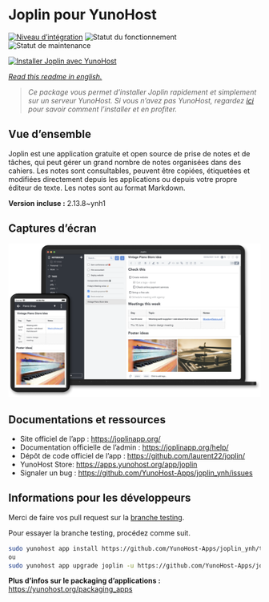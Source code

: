 <!--
N.B.: This README was automatically generated by https://github.com/YunoHost/apps/tree/master/tools/README-generator
It shall NOT be edited by hand.
-->

# Joplin pour YunoHost

[![Niveau d’intégration](https://dash.yunohost.org/integration/joplin.svg)](https://dash.yunohost.org/appci/app/joplin) ![Statut du fonctionnement](https://ci-apps.yunohost.org/ci/badges/joplin.status.svg) ![Statut de maintenance](https://ci-apps.yunohost.org/ci/badges/joplin.maintain.svg)

[![Installer Joplin avec YunoHost](https://install-app.yunohost.org/install-with-yunohost.svg)](https://install-app.yunohost.org/?app=joplin)

*[Read this readme in english.](./README.md)*

> *Ce package vous permet d’installer Joplin rapidement et simplement sur un serveur YunoHost.
Si vous n’avez pas YunoHost, regardez [ici](https://yunohost.org/#/install) pour savoir comment l’installer et en profiter.*

## Vue d’ensemble

Joplin est une application gratuite et open source de prise de notes et de tâches, qui peut gérer un grand nombre de notes organisées dans des cahiers. Les notes sont consultables, peuvent être copiées, étiquetées et modifiées directement depuis les applications ou depuis votre propre éditeur de texte. Les notes sont au format Markdown.

**Version incluse :** 2.13.8~ynh1

## Captures d’écran

![Capture d’écran de Joplin](./doc/screenshots/screenshot.png)

## Documentations et ressources

* Site officiel de l’app : <https://joplinapp.org/>
* Documentation officielle de l’admin : <https://joplinapp.org/help/>
* Dépôt de code officiel de l’app : <https://github.com/laurent22/joplin/>
* YunoHost Store: <https://apps.yunohost.org/app/joplin>
* Signaler un bug : <https://github.com/YunoHost-Apps/joplin_ynh/issues>

## Informations pour les développeurs

Merci de faire vos pull request sur la [branche testing](https://github.com/YunoHost-Apps/joplin_ynh/tree/testing).

Pour essayer la branche testing, procédez comme suit.

``` bash
sudo yunohost app install https://github.com/YunoHost-Apps/joplin_ynh/tree/testing --debug
ou
sudo yunohost app upgrade joplin -u https://github.com/YunoHost-Apps/joplin_ynh/tree/testing --debug
```

**Plus d’infos sur le packaging d’applications :** <https://yunohost.org/packaging_apps>